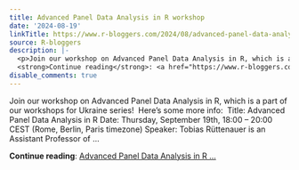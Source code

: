 ```yaml
---
title: Advanced Panel Data Analysis in R workshop
date: '2024-08-19'
linkTitle: https://www.r-bloggers.com/2024/08/advanced-panel-data-analysis-in-r-workshop/
source: R-bloggers
description: |-
  <p>Join our workshop on Advanced Panel Data Analysis in R, which is a part of our workshops for Ukraine series!  Here’s some more info:  Title: Advanced Panel Data Analysis in R Date: Thursday, September 19th, 18:00 – 20:00 CEST (Rome, Berlin, Paris timezone) Speaker: Tobias Rüttenauer is an Assistant Professor of ...</p>
  <strong>Continue reading</strong>: <a href="https://www.r-bloggers.com/2024/08/advanced-panel-data-analysis-in-r-workshop/">Advanced Panel Data Analysis in R ...
disable_comments: true
---
```

<p>Join our workshop on Advanced Panel Data Analysis in R, which is a part of our workshops for Ukraine series!  Here’s some more info:  Title: Advanced Panel Data Analysis in R Date: Thursday, September 19th, 18:00 – 20:00 CEST (Rome, Berlin, Paris timezone) Speaker: Tobias Rüttenauer is an Assistant Professor of ...</p>
<strong>Continue reading</strong>: <a href="https://www.r-bloggers.com/2024/08/advanced-panel-data-analysis-in-r-workshop/">Advanced Panel Data Analysis in R ...